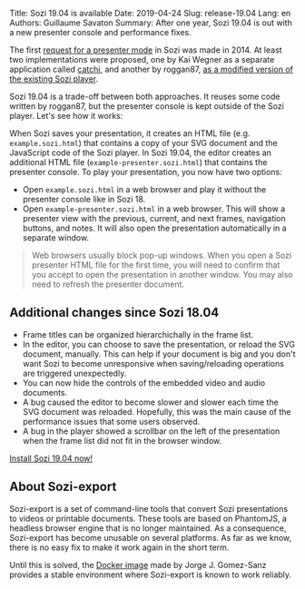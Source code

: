 Title: Sozi 19.04 is available
Date: 2019-04-24
Slug: release-19.04
Lang: en
Authors: Guillaume Savaton
Summary:
    After one year, Sozi 19.04 is out with a new presenter console and performance fixes.

The first [request for a presenter mode](https://github.com/sozi-projects/Sozi/issues/211)
in Sozi was made in 2014.
At least two implementations were proposed, one by Kai Wegner as a separate
application called [catchi](https://github.com/kai-wegner/catchi),
and another by roggan87, [as a modified version of the existing Sozi player](https://github.com/sozi-projects/Sozi/pull/325).

Sozi 19.04 is a trade-off between both approaches.
It reuses some code written by roggan87, but the presenter console is kept outside
of the Sozi player.
Let's see how it works:

When Sozi saves your presentation, it creates an HTML file (e.g. `example.sozi.html`)
that contains a copy of your SVG document and the JavaScript code of the Sozi player.
In Sozi 19.04, the editor creates an additional HTML file (`example-presenter.sozi.html`)
that contains the presenter console.
To play your presentation, you now have two options:

* Open `example.sozi.html` in a web browser and play it without the presenter console like in Sozi 18.
* Open `example-presenter.sozi.html` in a web browser. This will show a presenter view with the previous, current, and next frames, navigation buttons, and notes.
  It will also open the presentation automatically in a separate window.

> Web browsers usually block pop-up windows.
> When you open a Sozi presenter HTML file for the first time, you will need to confirm
> that you accept to open the presentation in another window.
> You may also need to refresh the presenter document.

Additional changes since Sozi 18.04
-----------------------------------

* Frame titles can be organized hierarchichally in the frame list.
* In the editor, you can choose to save the presentation, or reload the SVG document, manually.
  This can help if your document is big and you don't want Sozi to become unresponsive
  when saving/reloading operations are triggered unexpectedly.
* You can now hide the controls of the embedded video and audio documents.
* A bug caused the editor to become slower and slower each time the SVG document was reloaded.
  Hopefully, this was the main cause of the performance issues that some users observed.
* A bug in the player showed a scrollbar on the left of the presentation
  when the frame list did not fit in the browser window.

[Install Sozi 19.04 now!](|filename|/pages/en/install.md)

About Sozi-export
-----------------

Sozi-export is a set of command-line tools that convert Sozi presentations to
videos or printable documents.
These tools are based on PhantomJS, a headless browser engine that is no longer
maintained.
As a consequence, Sozi-export has become unusable on several platforms.
As far as we know, there is no easy fix to make it work again in the short term.

Until this is solved, the [Docker image](https://hub.docker.com/r/escalope/inkscape-sozi)
made by Jorge J. Gomez-Sanz provides a stable environment where Sozi-export
is known to work reliably.
